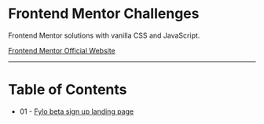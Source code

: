 # Frontend Mentor Challenges
Frontend Mentor solutions with vanilla CSS and JavaScript.

[Frontend Mentor Official Website](https://www.frontendmentor.io/)

---

# Table of Contents
* 01 - [Fylo beta sign up landing page](01-fylo-beta-signup-landing/)
